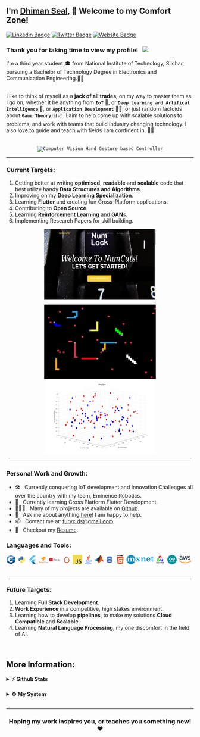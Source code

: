 ## I'm [Dhiman Seal](https://github.com/dhi13man/), 👋 Welcome to my Comfort Zone!  

[![Linkedin Badge](https://img.shields.io/badge/-LinkedIn-0e76a8?style=flat-square&logo=Linkedin&logoColor=white)](https://linkedin.com/in/dhi13man)
[![Twitter Badge](https://img.shields.io/badge/-Twitter-00acee?style=flat-square&logo=Twitter&logoColor=white)](https://twitter.com/dhi13man)
[![Website Badge](https://img.shields.io/badge/Website-3b5998?style=flat-square&logo=google-chrome&logoColor=white)](https://dhi13man.github.io/)


### Thank you for taking time to view my profile! &nbsp; ![](https://visitor-badge.glitch.me/badge?page_id=dhi13man.dhi13man&style=flat-square&color=0088cc)

I'm a third year student 🎓 from National Institute of Technology, Silchar, pursuing a Bachelor of Technology Degree in Electronics and Communication Engineering.🔌📶 <br><br> 

I like to think of myself as a **jack of all trades**,  on my way to master them as I go on, whether it be anything from **`IoT`** 🤖, or **`Deep Learning and Artifical Intelligence`** 🧠, or **`Application Development`** 👨‍💻, or just random factoids about **`Game Theory`** 📊📈. I aim to help come up with scalable solutions to problems, and work with teams that build industry changing technology. I also love to guide and teach with fields I am confident in. 👨‍🏫 
<br><br>

<div align="center">

<code><img height="200" width="300" src="assets/demo_cvgc.gif" alt="Computer Vision Hand Gesture based Controller"></code>
</div>

---

### Current Targets: 
1. Getting better at writing **optimised**, **readable** and **scalable** code that best utilize handy **Data Structures and Algorithms**.
2. Improving on my **Deep Learning Specialization**.
3. Learning **Flutter** and creating fun Cross-Platform applications.
4. Contributing to **Open Source**.
5. Learning **Reinforcement Learning** and **GAN**s.
5. Implementing Research Papers for skill building.

<div align="center">

<code><img height="200" width="300" src="assets/demo_numcuts.png" alt="NumCuts: HTML/CSS/JS/Electron based GUI Script Executor"></code> <code><img height="200" width="300" src="assets/demo_snake.png" alt="A brute force-ish Automatic Snake Game Algorithm"></code>
<code><img height="200" width="300" src="assets/demo_3DES.png" alt="3D Electrostatics Simulator"></code>
</div>

---

### Personal Work and  Growth:

- 🛠 &nbsp; Currently conquering IoT development and Innovation Challenges all over the country with my team, Eminence Robotics.
- 🚀 &nbsp; Currently learning Cross Platform Flutter Development.
- 👨🏻‍💻 &nbsp; Many of my projects are available on [Github](https://github.com/dhi13man).
- 💬 &nbsp; Ask me about anything [here](https://github.com/Dhi13man/dhi13man/issues/1)! I am happy to help.
- 📫 &nbsp; Contact me at: furyx.ds@gmail.com
- 📝 &nbsp; Checkout my [Resume](Dhiiman_Seal_CV.pdf).

### Languages and Tools:

[<code><img height="25" src="https://raw.githubusercontent.com/github/explore/80688e429a7d4ef2fca1e82350fe8e3517d3494d/topics/cpp/cpp.png" alt="cpp"></code>](www.cplusplus.com)
[<code><img height="25" src="https://raw.githubusercontent.com/github/explore/80688e429a7d4ef2fca1e82350fe8e3517d3494d/topics/python/python.png" alt="python"></code>](www.python.org)
[<code><img height="25" src="assets/ico_flutter.jpg" alt="flutter"></code>](flutter.dev)
[<code><img height="25" src="assets/ico_tf.jpg" alt="tensorflow+keras"></code>](www.tensorflow.org)
[<code><img height="25" src="assets/ico_pytorch.jpg" alt="pytorch"></code>](pytorch.org)
[<code><img height="25" src="https://raw.githubusercontent.com/github/explore/80688e429a7d4ef2fca1e82350fe8e3517d3494d/topics/javascript/javascript.png" alt="javascript"></code>](www.javascript.com)
[<code><img height="25" src="assets/ico_java.jpg" alt="java"></code>](www.java.com)
[<code><img height="25" src="assets/ico_matlab.jpg" alt="MATLAB"></code>](www.mathworks.com/products/matlab.html)
[<code><img height="25" src="https://raw.githubusercontent.com/github/explore/80688e429a7d4ef2fca1e82350fe8e3517d3494d/topics/sql/sql.png" alt="sql"></code>](www.mysql.com)
[<code><img height="25" src="assets/ico_html.jpg" alt="html5"></code>](html.com)
[<code><img height="25" src="assets/ico_mxnet.png" alt="Apache MXNet"></code>](mxnet.apache.org)
[<code><img height="25" src="assets/ico_opencv.jpg" alt="OpenCV"></code>](opencv.org)
[<code><img height="25" src="assets/ico_arduino.jpg" alt="Arduino"></code>](www.arduino.cc)
[<code><img height="25" src="assets/ico_aws.jpg" alt="Amazon Web Services"></code>](aws.amazon.com)
<br><br>

---

### Future Targets:
1. Learning **Full Stack Development**.
2. **Work Experience** in a competitive, high stakes environment.
3. Learning how to develop **pipelines**, to make my solutions **Cloud Compatible** and **Scalable**.
4. Learning **Natural Language Processing**, my one discomfort in the field of AI.
<br>

## More Information:

<details>	
  <summary><b>⚡ Github Stats</b></summary>

<img alt="" src="https://github-readme-stats.vercel.app/api?username=dhi13man&show_icons=true&hide_border=true" />
</details>
<br>

 
<details>	
  <br />
  <summary><b>⚙️ My System</b></summary>
  	<ul>
  	    <li><b>OS:</b> Windows 10 and Ubuntu 20.04</li>
	    <li><b>Laptop: </b> Lenovo L340 Gaming (i7 9th Generation Processor with 8GB RAM)</li>
  	    <li><b>Browser: </b> Firefox, Chrome</li>
	    <li><b>Code Editors:</b> I swear by Jetbrains IDEs and VSCode.</li>
	    <br />
	</ul>	
</details>
<br>

----

<div align="center">

### Hoping my work inspires you, or teaches you something new! ❤️

</div>
